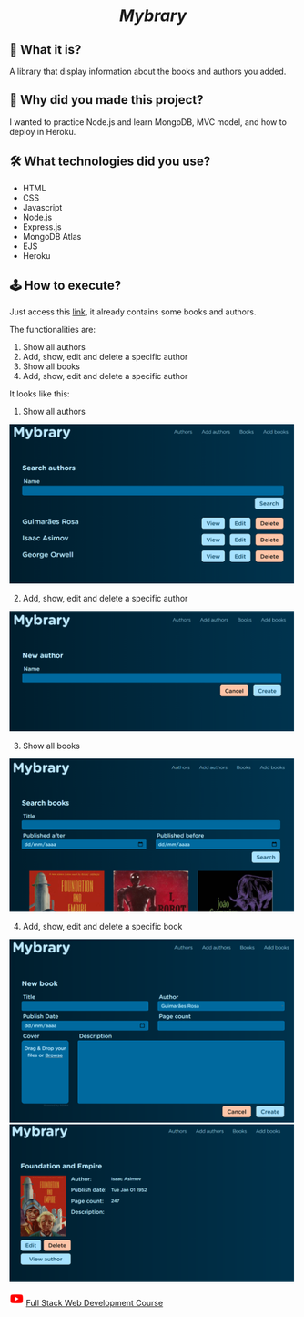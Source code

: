 <h1 align="center" style="font-style: italic; font-weight: bold">Mybrary</h1>

## 💬 What it is?

A library that display information about the books and authors you added.

## 🤔 Why did you made this project?

I wanted to practice Node.js and learn MongoDB, MVC model, and how to deploy in Heroku.

## 🛠️ What technologies did you use?

-   HTML
-   CSS
-   Javascript
-   Node.js
-   Express.js
-   MongoDB Atlas
-   EJS
-   Heroku

## 🕹️ How to execute?

Just access this [link](https://tutorial-mybrary.herokuapp.com/), it already contains some books and authors.

The functionalities are:

1. Show all authors
1. Add, show, edit and delete a specific author
1. Show all books
1. Add, show, edit and delete a specific author

It looks like this:

1. Show all authors

<img src="imgs/show-authors.png" alt="icon-yt" width="500"/>

2. Add, show, edit and delete a specific author

<img src="imgs/add-author.png" alt="icon-yt" width="500"/>

3. Show all books

<img src="imgs/show-books.png" alt="icon-yt" width="500"/>

4. Add, show, edit and delete a specific book

<img src="imgs/add-book.png" alt="icon-yt" width="500"/>

<img src="imgs/book-info.png" alt="icon-yt" width="500"/>

<p>
  <img src="https://raw.githubusercontent.com/gabrielnardes/tutorial-rocketseat-rest/main/icon-yt.png" alt="icon-yt" width="25"/>
  <a href="https://www.youtube.com/playlist?list=PLZlA0Gpn_vH8jbFkBjOuFjhxANC63OmXM">Full Stack Web Development Course</a>
</p>

